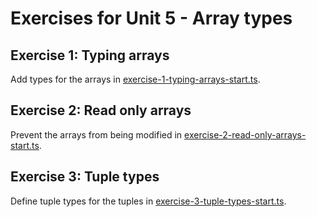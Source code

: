# Exercises for Unit 5 - Array types

## Exercise 1: Typing arrays

Add types for the arrays in [exercise-1-typing-arrays-start.ts](exercise-1-typing-arrays-start.ts).

## Exercise 2: Read only arrays

Prevent the arrays from being modified in [exercise-2-read-only-arrays-start.ts](exercise-2-read-only-arrays-start.ts).

## Exercise 3: Tuple types

Define tuple types for the tuples in [exercise-3-tuple-types-start.ts](exercise-3-tuple-types-start.ts).
